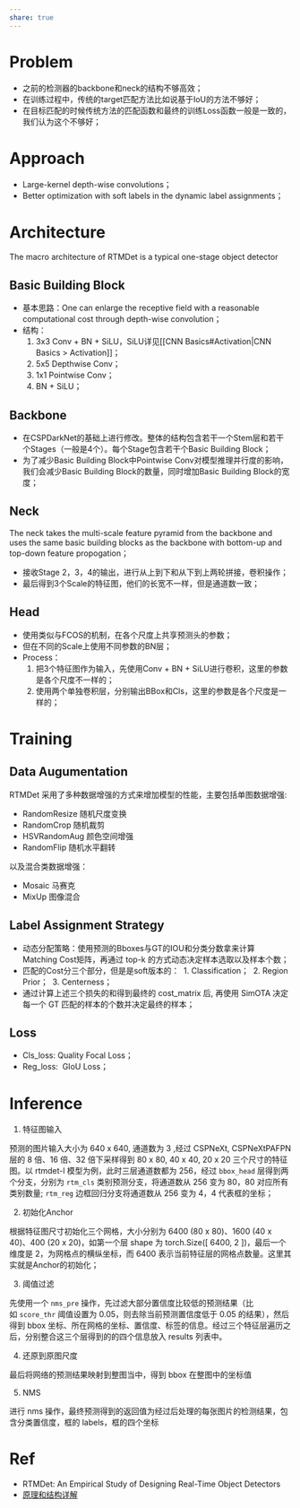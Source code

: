 ```yaml
---
share: true
---
```


# Problem
- 之前的检测器的backbone和neck的结构不够高效；
- 在训练过程中，传统的target匹配方法比如说基于IoU的方法不够好；
- 在目标匹配的时候传统方法的匹配函数和最终的训练Loss函数一般是一致的，我们认为这个不够好；

# Approach

- Large-kernel depth-wise convolutions；
- Better optimization with soft labels in the dynamic label assignments； 

# Architecture  

The macro architecture of RTMDet is a typical one-stage object detector

## Basic Building Block

- 基本思路：One can enlarge the receptive field with a reasonable computational cost through depth-wise convolution；
- 结构：
	1. 3x3 Conv + BN + SiLU，SiLU详见[[CNN Basics#Activation|CNN Basics > Activation]]；
	2. 5x5 Depthwise Conv；
	3. 1x1 Pointwise Conv；
	4. BN + SiLU；

## Backbone

- 在CSPDarkNet的基础上进行修改。整体的结构包含若干一个Stem层和若干个Stages（一般是4个）。每个Stage包含若干个Basic Building Block；
- 为了减少Basic Building Block中Pointwise Conv对模型推理并行度的影响，我们会减少Basic Building Block的数量，同时增加Basic Building Block的宽度；

## Neck

The neck takes the multi-scale feature pyramid from the backbone and uses the same basic building blocks as the backbone with bottom-up and top-down feature propogation；
- 接收Stage 2，3，4的输出，进行从上到下和从下到上两轮拼接，卷积操作；
- 最后得到3个Scale的特征图，他们的长宽不一样，但是通道数一致；

## Head

- 使用类似与FCOS的机制，在各个尺度上共享预测头的参数；
- 但在不同的Scale上使用不同参数的BN层；
- Process：
	1. 把3个特征图作为输入，先使用Conv + BN + SiLU进行卷积，这里的参数是各个尺度不一样的；
	2. 使用两个单独卷积层，分别输出BBox和Cls，这里的参数是各个尺度是一样的；

# Training

## Data Augumentation

RTMDet 采用了多种数据增强的方式来增加模型的性能，主要包括单图数据增强:

- RandomResize 随机尺度变换
- RandomCrop 随机裁剪
- HSVRandomAug 颜色空间增强 
- RandomFlip 随机水平翻转
    

以及混合类数据增强：

- Mosaic 马赛克
- MixUp 图像混合

## Label Assignment Strategy

- 动态分配策略：使用预测的Bboxes与GT的IOU和分类分数拿来计算Matching Cost矩阵，再通过 top-k 的方式动态决定样本选取以及样本个数；
- 匹配的Cost分三个部分，但是是soft版本的：
	 1. Classification；
	 2. Region Prior；
	 3. Centerness；
- 通过计算上述三个损失的和得到最终的 cost_matrix 后, 再使用 SimOTA 决定每一个 GT 匹配的样本的个数并决定最终的样本；


## Loss

- Cls_loss: Quality Focal Loss；
- Reg_loss:  GIoU Loss；

# Inference

1. 特征图输入

预测的图片输入大小为 640 x 640, 通道数为 3 ,经过 CSPNeXt, CSPNeXtPAFPN 层的 8 倍、16 倍、32 倍下采样得到 80 x 80, 40 x 40, 20 x 20 三个尺寸的特征图。以 rtmdet-l 模型为例，此时三层通道数都为 256，经过 `bbox_head` 层得到两个分支，分别为 `rtm_cls` 类别预测分支，将通道数从 256 变为 80，80 对应所有类别数量; `rtm_reg` 边框回归分支将通道数从 256 变为 4，4 代表框的坐标；

2. 初始化Anchor

根据特征图尺寸初始化三个网格，大小分别为 6400 (80 x 80)、1600 (40 x 40)、400 (20 x 20)，如第一个层 shape 为 torch.Size([ 6400, 2 ])，最后一个维度是 2，为网格点的横纵坐标，而 6400 表示当前特征层的网格点数量。这里其实就是Anchor的初始化；

3. 阈值过滤

先使用一个 `nms_pre` 操作，先过滤大部分置信度比较低的预测结果（比如 `score_thr` 阈值设置为 0.05，则去除当前预测置信度低于 0.05 的结果），然后得到 bbox 坐标、所在网格的坐标、置信度、标签的信息。经过三个特征层遍历之后，分别整合这三个层得到的的四个信息放入 results 列表中。

4. 还原到原图尺度

最后将网络的预测结果映射到整图当中，得到 bbox 在整图中的坐标值

5. NMS

进行 nms 操作，最终预测得到的返回值为经过后处理的每张图片的检测结果，包含分类置信度，框的 labels，框的四个坐标

# Ref

- RTMDet: An Empirical Study of Designing Real-Time Object Detectors
- [原理和结构详解](https://mmyolo.readthedocs.io/zh-cn/latest/recommended_topics/algorithm_descriptions/rtmdet_description.html)